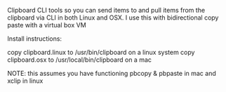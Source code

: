 Clipboard CLI tools so you can send items to and pull items from the clipboard via CLI in both Linux and OSX.
I use this with bidirectional copy paste with a virtual box VM

Install instructions:

copy clipboard.linux to /usr/bin/clipboard on a linux system
copy clipboard.osx to /usr/local/bin/clipboard on a mac

NOTE: this assumes you have functioning pbcopy & pbpaste in mac and xclip in linux
